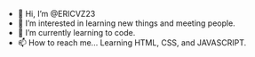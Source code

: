 - 👋 Hi, I’m @ERICVZ23
- 👀 I’m interested in learning new things and meeting people.  
- 🌱 I’m currently learning to code. 
- 📫 How to reach me...
Learning HTML, CSS, and JAVASCRIPT.
<!---
ERICVZ23/ERICVZ23 is a ✨ special ✨ repository because its `README.md` (this file) appears on your GitHub profile.
You can click the Preview link to take a look at your changes.
--->
